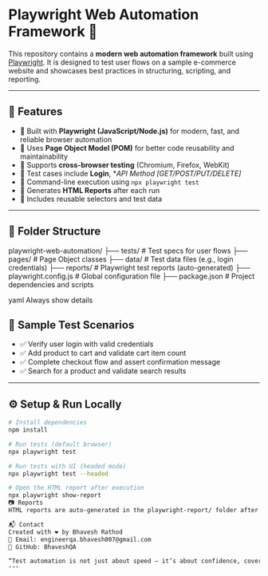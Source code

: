 # Playwright Web Automation Framework 🚀

This repository contains a **modern web automation framework** built using [Playwright](https://playwright.dev/). It is designed to test user flows on a sample e-commerce website and showcases best practices in structuring, scripting, and reporting.

---

## 📌 Features

- 🔹 Built with **Playwright (JavaScript/Node.js)** for modern, fast, and reliable browser automation
- 🔹 Uses **Page Object Model (POM)** for better code reusability and maintainability
- 🔹 Supports **cross-browser testing** (Chromium, Firefox, WebKit)
- 🔹 Test cases include **Login**,  **API Method [GET/POST/PUT/DELETE]*
- 🔹 Command-line execution using `npx playwright test`
- 🔹 Generates **HTML Reports** after each run
- 🔹 Includes reusable selectors and test data

---

## 📁 Folder Structure

playwright-web-automation/
├── tests/ # Test specs for user flows
├── pages/ # Page Object classes
├── data/ # Test data files (e.g., login credentials)
├── reports/ # Playwright test reports (auto-generated)
├── playwright.config.js # Global configuration file
├── package.json # Project dependencies and scripts

yaml
Always show details


## 🧪 Sample Test Scenarios

- ✅ Verify user login with valid credentials
- ✅ Add product to cart and validate cart item count
- ✅ Complete checkout flow and assert confirmation message
- ✅ Search for a product and validate search results

---


## ⚙️ Setup & Run Locally

```bash
# Install dependencies
npm install

# Run tests (default browser)
npx playwright test

# Run tests with UI (headed mode)
npx playwright test --headed

# Open the HTML report after execution
npx playwright show-report
📷 Reports
HTML reports are auto-generated in the playwright-report/ folder after each test run.

📬 Contact
Created with ❤️ by Bhavesh Rathod
📧 Email: engineerqa.bhavesh007@gmail.com
🔗 GitHub: BhaveshQA

“Test automation is not just about speed — it’s about confidence, coverage, and clarity.”
"""
